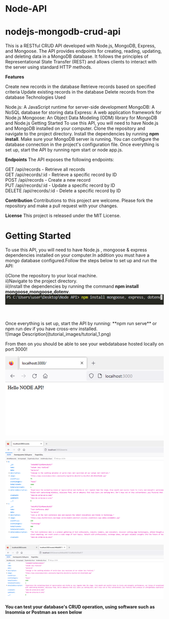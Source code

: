 
# Node-API

# nodejs-mongodb-crud-api
This is a RESTful CRUD API developed with Node.js, MongoDB, Express, and Mongoose. The API provides endpoints for creating, reading, updating, and deleting data in a MongoDB database. It follows the principles of Representational State Transfer (REST) and allows clients to interact with the server using standard HTTP methods.

**Features**

Create new records in the database
Retrieve records based on specified criteria
Update existing records in the database
Delete records from the database
Technologies Used

Node.js: A JavaScript runtime for server-side development
MongoDB: A NoSQL database for storing data
Express: A web application framework for Node.js
Mongoose: An Object Data Modeling (ODM) library for MongoDB and Node.js
Getting Started
To use this API, you will need to have Node.js and MongoDB installed on your computer. Clone the repository and navigate to the project directory. Install the dependencies by running **npm install**. Make sure your MongoDB server is running. You can configure the database connection in the project's configuration file. Once everything is set up, start the API by running npm start or node app.js.

**Endpoints**
The API exposes the following endpoints:

GET /api/records - Retrieve all records<br>
GET /api/records/:id - Retrieve a specific record by ID<br>
POST /api/records - Create a new record<br>
PUT /api/records/:id - Update a specific record by ID<br>
DELETE /api/records/:id - Delete a specific record by ID<br>

**Contribution**
Contributions to this project are welcome. Please fork the repository and make a pull request with your changes.

**License**
This project is released under the MIT License.



# Getting Started
To use this API, you will need to have Node.js , mongoose & express dependencies installed on your computer.In addition you must have a mongo database configured.Follow the steps below to set up and run the API:

i)Clone the repository to your local machine.<br>
ii)Navigate to the project directory.<br>
iii)Install the dependencies by running the command **npm install mongoose,mongoose,dotenv**.<br>
![Image Description](tutorial_images/tutorial_2.png)

<br>
<br>
Once everything is set up, start the API by running: **npm run serve** or npm run dev if you have cross-env installed.<br>
![Image Description](tutorial_images/tutorial_1.png)

From then on you should be able to see your webdatabase hosted locally on port 3000!<br>

![Image Description](tutorial_images/tutorial_3.png)<br>

![Image Description](tutorial_images/tutorial_4.png)<br>

![Image Description](tutorial_images/tutorial_5.png)<br>


**You can test your database's CRUD operation, using software such as Insomnia or Postman as seen below**<br>

